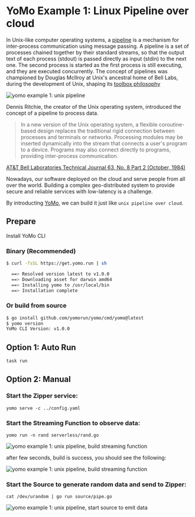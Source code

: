 # YoMo Example 1: Linux Pipeline over cloud

In Unix-like computer operating systems, a
[pipeline](https://en.wikipedia.org/wiki/Pipeline_(Unix)) is a mechanism for
inter-process communication using message passing. A pipeline is a set of
processes chained together by their standard streams, so that the output text of
each process (stdout) is passed directly as input (stdin) to the next one. The
second process is started as the first process is still executing, and they are
executed concurrently. The concept of pipelines was championed by Douglas
McIlroy at Unix's ancestral home of Bell Labs, during the development of Unix,
shaping its [toolbox philosophy](https://en.wikipedia.org/wiki/Unix_philosophy)

![yomo example 1: unix pipeline](https://yomo.run/1.5/the-linux-programming-interface.png)

Dennis Ritchie, the creator of the Unix operating system, introduced the concept
of a pipeline to process data.

> In a new version of the Unix operating system, a flexible coroutine-based
> design replaces the traditional rigid connection between processes and
> terminals or networks. Processing modules may be inserted dynamically into the
> stream that connects a user's program to a device. Programs may also connect
> directly to programs, providing inter-process communication.

[AT&T Bell Laboratories Technical Journal 63, No. 8 Part 2 (October, 1984)](https://www.bell-labs.com/usr/dmr/www/st.html)

Nowadays, our software deployed on the cloud and serve people from all over the
world. Building a complex geo-distributed system to provide secure and reliable
services with low-latency is a challenge.

By introducting [YoMo](https://yomo.run), we can build it just like
`unix pipeline over cloud`.

## Prepare

Install YoMo CLI

### Binary (Recommended)

```bash
$ curl -fsSL https://get.yomo.run | sh

  ==> Resolved version latest to v1.0.0
  ==> Downloading asset for darwin amd64
  ==> Installing yomo to /usr/local/bin
  ==> Installation complete
```

### Or build from source

```bash
$ go install github.com/yomorun/yomo/cmd/yomo@latest
$ yomo version
YoMo CLI Version: v1.0.0
```

## Option 1: Auto Run

`task run`

## Option 2: Manual

### Start the Zipper service:

`yomo serve -c ../config.yaml`

### Start the Streaming Function to observe data:

`yomo run -n rand serverless/rand.go`

![yomo example 1: unix pipeline, build streaming function](https://yomo.run/1.5/2-sfn1.png)

after few seconds, build is success, you should see the following:

![yomo example 1: unix pipeline, build streaming function](https://yomo.run/1.5/2-sfn2.png)

### Start the Source to generate random data and send to Zipper:

`cat /dev/urandom | go run source/pipe.go`

![yomo example 1: unix pipeline, start source to emit data](https://yomo.run/1.5/3-source.png)

